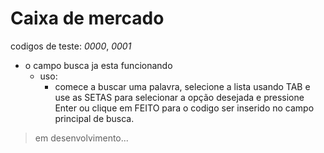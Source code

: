 # Caixa de mercado

codigos de teste: *0000*, *0001*
- o campo busca ja esta funcionando
	- uso:
		- comece a buscar uma palavra, selecione
		a lista usando TAB e use as SETAS para selecionar
		a opção desejada e pressione Enter ou clique em
		FEITO para o codigo ser inserido no campo principal
		de busca.

> em desenvolvimento...



